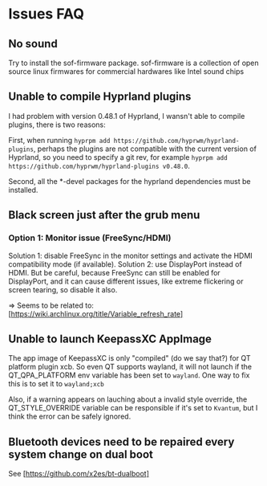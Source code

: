 # Issues FAQ

## No sound

Try to install the sof-firmware package. sof-firmware is a collection of open source linux firmwares for commercial hardwares like Intel sound chips

## Unable to compile Hyprland plugins

I had problem with version 0.48.1 of Hyprland, I wansn't able to compile plugins, there is two reasons:

First, when running `hyprpm add https://github.com/hyprwm/hyprland-plugins`, perhaps the plugins are not compatible with the current version of Hyprland,
so you need to specify a git rev, for example `hyprpm add https://github.com/hyprwm/hyprland-plugins v0.48.0`.

Second, all the *-devel packages for the hyprland dependencies must be installed.

## Black screen just after the grub menu

### Option 1: Monitor issue (FreeSync/HDMI)

Solution 1: disable FreeSync in the monitor settings and activate the HDMI compatibility mode (if available).
Solution 2: use DisplayPort instead of HDMI. But be careful, because FreeSync can still be enabled for DisplayPort, and it can cause different issues, like extreme flickering or screen tearing, so disable it also.

=> Seems to be related to: [https://wiki.archlinux.org/title/Variable_refresh_rate]

## Unable to launch KeepassXC AppImage

The app image of KeepassXC is only "compiled" (do we say that?) for QT platform plugin xcb.
So even QT supports wayland, it will not launch if the QT_QPA_PLATFORM env variable has been set to `wayland`. One way to fix this is to set it to `wayland;xcb`

Also, if a warning appears on lauching about a invalid style override, the QT_STYLE_OVERRIDE variable can be responsible if it's set to `Kvantum`, but I think the error can be safely ignored.

## Bluetooth devices need to be repaired every system change on dual boot

See [https://github.com/x2es/bt-dualboot]
